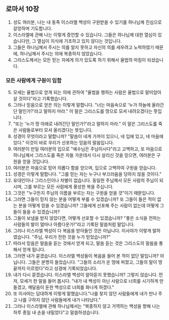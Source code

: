 ## 로마서 10장

1. 성도 여러분, 나는 내 동족 이스라엘 백성이 구원받을 수 있기를 하나님께 진심으로 갈망하며 기도합니다.
2. 이스라엘에 관해 나는 이렇게 증언할 수 있습니다. 그들은 하나님께 대한 열심이 있습니다만, 그 열심이 지식에 기초하고 있지 않다는 것입니다.
3. 그들은 하나님께서 주시는 의를 알지 못하고 자신의 의를 세우려고 노력하였기 때문에, 하나님께서 주시는 의에 복종하지 않았습니다.
4. 그리스도께서는 모든 믿는 자에게 의가 있도록 하기 위해서 율법의 마침이 되셨습니다.
### 모든 사람에게 구원이 임함
5. 모세는 율법으로 얻게 되는 의에 관하여 "율법을 행하는 사람은 율법으로 말미암아 살 것이다"라고 기록했습니다.
6. 그러나 믿음으로 얻은 의는 이렇게 말합니다. "너는 마음속으로 '누가 하늘에 올라간단 말인가?'라고 말하지 마라." 이 말은 그리스도를 땅으로 모셔 내려오겠다는 뜻입니다.
7. "또는 '누가 땅 아래로 내려간단 말인가?'라고 말하지 마라." 이 말은 그리스도를 죽은 사람들로부터 모셔 올리겠다는 뜻입니다.
8. 성경이 무엇이라고 말합니까? "말씀이 네게 가까이 있으니, 네 입에 있고, 네 마음에 있다." 이것이 바로 우리가 선포하는 믿음의 말씀입니다.
9. 여러분이 만일 여러분의 입으로 "예수님은 주님이시다"라고 고백하고, 또 마음으로 하나님께서 그리스도를 죽은 자들 가운데서 다시 살리신 것을 믿으면, 여러분은 구원을 얻을 것입니다.
10. 여러분은 마음으로 믿어 의롭다 함을 얻으며, 입으로 고백하여 구원을 얻습니다.
11. 성경은 이렇게 말합니다. "그를 믿는 자는 누구나 부끄러움을 당하지 않을 것이다."
12. 유대인이나 그리스인이나 차별이 없습니다. 동일한 주님께서 모든 사람의 주님이 되시며, 그를 부르는 모든 사람에게 풍성한 복을 주십니다.
13. 그것은 "누구든지 주님의 이름을 부르는 자는 구원을 얻을 것"이기 때문입니다.
14. 그러면 그들이 믿지 않는 분을 어떻게 부를 수 있겠습니까? 또 그들이 들은 적이 없는 분을 어떻게 믿을 수 있겠습니까? 그들에게 선포해 주는 사람이 없는데 어떻게 그들이 들을 수 있겠습니까?
15. 그들이 보냄을 받지 않았다면, 어떻게 선포할 수 있겠습니까? "좋은 소식을 전하는 사람들의 발이 얼마나 아름다운가!"라고 기록된 말씀처럼 말입니다.
16. 그러나 이스라엘 백성이 다 복음을 받아들인 것은 아닙니다. 이사야가 이렇게 말하였습니다. "주님, 우리가 전한 것을 누가 믿었습니까?"
17. 따라서 믿음은 말씀을 듣는 것에서 얻게 되고, 말씀 듣는 것은 그리스도의 말씀을 통해서 얻게 됩니다.
18. 그러면 내가 묻겠습니다. 이스라엘 백성들이 복음을 들어 본 적이 없단 말입니까? 아닙니다. 그들은 분명히 들었습니다. "그들의 소리가 온 땅에 퍼졌고, 그들의 말이 땅 끝까지 이르렀다"라고 성경에 기록되었습니다.
19. 내가 다시 묻겠습니다. 이스라엘 백성이 알아듣지 못했습니까? 그렇지 않습니다. 먼저, 모세가 한 말을 들어 봅시다. "내가 내 백성이 아닌 사람으로 너희를 시기하게 만들겠고, 깨달음이 둔한 백성으로 너희를 화나게 하겠다."
20. 또 이사야는 담대하게 이렇게 말했습니다."나를 찾지 않던 사람들에게 내가 만나 주고 나를 구하지 않던 사람들에게 내가 나타났다."
21. 그러나 이스라엘에 관해 하나님께서는 "복종하지 않고 거역하는 백성을 향해 나는 하루 종일 내 손을 내밀었다"고 말씀하셨습니다.